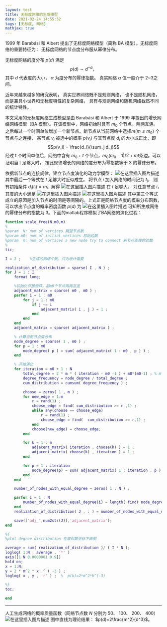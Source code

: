 ```yaml
---
layout: test
title: 无标度网络的生成模型
date: 2021-02-24 14:55:32
tags: [无标度, 网络]
mathjax: true
---
```


1999 年 Barabási 和 Albert 提出了无标度网络模型（简称 BA 模型）。无标度网络的重要特征为： 无标度网络的节点度分布服从幂律分布。

无标度网络的度分布 $p(d)$ 满足$$p(d)\sim d^{-\alpha}，$$其中 $d$ 代表度的大小， $\alpha$ 为度分布的幂律指数。 真实网络 $\alpha$ 值一般介于 2~3之间。

近年来越来越多的研究表明， 真实世界网络既不是规则网络， 也不是随机网络， 而是兼具小世界和无标度特性的复杂网络， 具有与规则网络和随机网络截然不同的统计特性。

本文采用的无标度网络生成模型是由 Barabási 和 Albert 于 1999 年提出的增长网络网络模型（BA 模型）。在该模型中，网络初始时具有 $m_0$ 个节点，两两互连。 之后每过一个时间单位增加一个新节点。新节点从当前网络中选择$m(m ≤ m_0)$ 个节点与之连接， 某节点 $v_i$ 被选中的概率 $p(v_i)$ 与其节点度 $d_i$ 的大小成正比，即$$p(v_i) = \frac{d_i}{\sum_j d_j}$$经过 t 个时间单位后，网络中含有 $m_0+t$ 个节点，$m_0(m_0-1)/2+mt$条边。可以证明当 t 足够大时， 按此规律增长的网络的度分布为幂指数等于 3 的幂律分布。

依据新节点的连接规律，建立节点度演化的动力学模型：
![在这里插入图片描述](https://img-blog.csdn.net/20181008113859419?watermark/2/text/aHR0cHM6Ly9ibG9nLmNzZG4ubmV0L2l0bmVyZA==/font/5a6L5L2T/fontsize/400/fill/I0JBQkFCMA==/dissolve/70)
其中最后一个等式在 $t$ 足够大时近似成立。 将节点 $i$ 加入网络的时间记为 $t_i$，
则有初始条件 $d_i(t_i) = m$。解得
![在这里插入图片描述](https://img-blog.csdn.net/20181008114022515?watermark/2/text/aHR0cHM6Ly9ibG9nLmNzZG4ubmV0L2l0bmVyZA==/font/5a6L5L2T/fontsize/400/fill/I0JBQkFCMA==/dissolve/70)
在 $t$ 足够大， 对任意节点 $i$， 其度的大小满足
![在这里插入图片描述](https://img-blog.csdn.net/20181008114111695?watermark/2/text/aHR0cHM6Ly9ibG9nLmNzZG4ubmV0L2l0bmVyZA==/font/5a6L5L2T/fontsize/400/fill/I0JBQkFCMA==/dissolve/70)
![在这里插入图片描述](https://img-blog.csdn.net/20181008114126346?watermark/2/text/aHR0cHM6Ly9ibG9nLmNzZG4ubmV0L2l0bmVyZA==/font/5a6L5L2T/fontsize/400/fill/I0JBQkFCMA==/dissolve/70)
其中第三个等式成立的原因是加入节点的时间是等间隔的。上式正是网络节点度的概率分布函数， 可以求出节点度的概率密度函数 $p(d)$ 为
![在这里插入图片描述](https://img-blog.csdn.net/20181008114239376?watermark/2/text/aHR0cHM6Ly9ibG9nLmNzZG4ubmV0L2l0bmVyZA==/font/5a6L5L2T/fontsize/400/fill/I0JBQkFCMA==/dissolve/70)
可知所生成网络的幂律分布的指数为 3。下面的matlab程序模拟了BA网络的演化过程：

```matlab
function scale_free(N,m0,m)
%
%param  N: num of vertices 期望节点数
%param m0: num of initial vertices 初始边数
%param  m: num of vertices a new node try to connect 新节点连接的边数
%
tic;

I = 2 ;    %生成的网络个数，只为统计需要

realization_of_distribution = sparse( I , N ) ;
for J = 1 : I
    format long;

 	%初始化邻接矩阵，前m0个节点两两互连
    adjacent_matrix = sparse( m0 , m0 ) ;
    parfor i = 1 : m0
        for j = 1 : m0
            if j ~= i
                adjacent_matrix( i , j ) = 1 ;
            end
        end
    end
    adjacent_matrix = sparse( adjacent_matrix ) ;

	% 计算当前节点度分布
    node_degree = sparse( 1 , m0 ) ;
    for p = 1 : m0
        node_degree( p ) = sum( adjacent_matrix( 1 : m0 , p ) ) ;
    end

	% 开始演化
    for iteration = m0 + 1 : N
        total_degree = 2 * m * ( iteration - m0 -1 ) + m0*(m0-1) ; % m*2
        degree_frequency = node_degree / total_degree ;
        cum_distribution = cumsum( degree_frequency ) ;

        choose = zeros( 1 , m ) ;
        for new_edge = 1:m
            r = rand(1) ;
            choose_edge = find( cum_distribution >= r ,1) ;
            while any(choose == choose_edge)
                r = rand(1) ;
                choose_edge = find(  cum_distribution >= r,1) ;
            end
            choose(new_edge) = choose_edge;
        end

        for k = 1 : m
            adjacent_matrix( iteration , choose(k) ) = 1 ;
            adjacent_matrix( choose(k) , iteration ) = 1 ;
        end

        for p = 1 : iteration
            node_degree(p) = sum( adjacent_matrix( 1 : iteration , p ) ) ;
        end
    end

    number_of_nodes_with_equal_degree = zeros( 1 , N ) ;

    parfor i = 1 : N
        number_of_nodes_with_equal_degree(i) = length( find( node_degree == i ) ) ;
    end
    realization_of_distribution( J , : ) = number_of_nodes_with_equal_degree ;

    save(['adj_',num2str(J)],'adjacent_matrix');
end

%{
%plot degree distribution 在双对数坐标下画图

average = sum( realization_of_distribution )/ ( I * N );
loglog( 1:N , average , '*' )
axis([1 N 0.0000001 0.9])
hold on;
x = 1:N;
y = 2 * m^2 * x .^ ( -3 ) ;
loglog( x , y , 'r' ) ;  %  p(k)=2*m^2*k^(-3)

%}
toc;

end
```
---
人工生成网络的概率质量函数（网络节点数 $N$ 分别为 50、 100、 200、 400）
![在这里插入图片描述](https://img-blog.csdn.net/20181008113233633?watermark/2/text/aHR0cHM6Ly9ibG9nLmNzZG4ubmV0L2l0bmVyZA==/font/5a6L5L2T/fontsize/400/fill/I0JBQkFCMA==/dissolve/70)
图中直线为理论结果： $p(d)=2\frac{m^2}{d^3}$。


